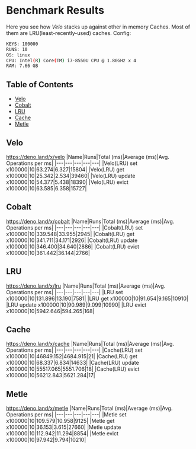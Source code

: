 # Benchmark Results

Here you see how _Velo_ stacks up against other in memory Caches. Most of them are LRU(least-recently-used) caches.
Config:

```bash
KEYS: 100000
RUNS: 10
OS: linux
CPU: Intel(R) Core(TM) i7-8550U CPU @ 1.80GHz x 4
RAM: 7.66 GB
```

## Table of Contents

- [Velo](#velo)
- [Cobalt](#cobalt)
- [LRU](#lru)
- [Cache](#cache)
- [Metle](#metle)

## Velo

https://deno.land/x/velo
|Name|Runs|Total (ms)|Average (ms)|Avg. Operations per ms|
|---|---|---|---|---|
|Velo(LRU) set x100000|10|63.274|6.327|15804|
|Velo(LRU) get x100000|10|25.342|2.534|39460|
|Velo(LRU) update x100000|10|54.377|5.438|18390|
|Velo(LRU) evict x100000|10|63.585|6.358|15727|

## Cobalt

https://deno.land/x/cobalt
|Name|Runs|Total (ms)|Average (ms)|Avg. Operations per ms|
|---|---|---|---|---|
|Cobalt(LRU) set x100000|10|339.548|33.955|2945|
|Cobalt(LRU) get x100000|10|341.711|34.171|2926|
|Cobalt(LRU) update x100000|10|346.400|34.640|2886|
|Cobalt(LRU) evict x100000|10|361.442|36.144|2766|

## LRU

https://deno.land/x/lru
|Name|Runs|Total (ms)|Average (ms)|Avg. Operations per ms|
|---|---|---|---|---|
|LRU set x100000|10|131.896|13.190|7581|
|LRU get x100000|10|91.654|9.165|10910|
|LRU update x100000|10|90.989|9.099|10990|
|LRU evict x100000|10|5942.646|594.265|168|

## Cache

https://deno.land/x/cache
|Name|Runs|Total (ms)|Average (ms)|Avg. Operations per ms|
|---|---|---|---|---|
|Cache(LRU) set x100000|10|46849.152|4684.915|21|
|Cache(LRU) get x100000|10|68.337|6.834|14633|
|Cache(LRU) update x100000|10|55517.065|5551.706|18|
|Cache(LRU) evict x100000|10|56212.843|5621.284|17|

## Metle

https://deno.land/x/metle
|Name|Runs|Total (ms)|Average (ms)|Avg. Operations per ms|
|---|---|---|---|---|
|Metle set x100000|10|109.579|10.958|9125|
|Metle get x100000|10|36.153|3.615|27660|
|Metle update x100000|10|112.942|11.294|8854|
|Metle evict x100000|10|97.942|9.794|10210|
